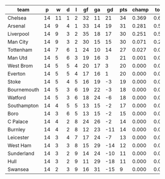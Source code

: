 |    team     | p  | w  | d | l | gf | ga | gd  | pts | champ | top2  | top3  | top4  |  5-7  | bot4  | bot3  | bot2  |
|-------------|----|----|---|---|----|----|-----|-----|-------|-------|-------|-------|-------|-------|-------|-------|
| Chelsea     | 14 | 11 | 1 | 2 | 32 | 11 |  21 |  34 | 0.369 | 0.635 | 0.837 | 0.944 | 0.056 | 0.000 | 0.000 | 0.000|
| Arsenal     | 14 |  9 | 4 | 1 | 33 | 14 |  19 |  31 | 0.281 | 0.555 | 0.779 | 0.919 | 0.081 | 0.000 | 0.000 | 0.000|
| Liverpool   | 14 |  9 | 3 | 2 | 35 | 18 |  17 |  30 | 0.251 | 0.508 | 0.743 | 0.898 | 0.100 | 0.000 | 0.000 | 0.000|
| Man City    | 14 |  9 | 3 | 2 | 30 | 15 |  15 |  30 | 0.071 | 0.204 | 0.390 | 0.674 | 0.318 | 0.000 | 0.000 | 0.000|
| Tottenham   | 14 |  7 | 6 | 1 | 24 | 10 |  14 |  27 | 0.027 | 0.093 | 0.224 | 0.473 | 0.498 | 0.000 | 0.000 | 0.000|
| Man Utd     | 14 |  5 | 6 | 3 | 19 | 16 |   3 |  21 | 0.001 | 0.005 | 0.021 | 0.068 | 0.631 | 0.003 | 0.001 | 0.000|
| West Brom   | 14 |  5 | 5 | 4 | 20 | 17 |   3 |  20 | 0.000 | 0.000 | 0.002 | 0.008 | 0.280 | 0.027 | 0.014 | 0.006|
| Everton     | 14 |  5 | 5 | 4 | 17 | 16 |   1 |  20 | 0.000 | 0.000 | 0.002 | 0.007 | 0.278 | 0.028 | 0.014 | 0.006|
| Stoke       | 14 |  5 | 4 | 5 | 16 | 19 |  -3 |  19 | 0.000 | 0.000 | 0.001 | 0.001 | 0.106 | 0.098 | 0.056 | 0.027|
| Bournemouth | 14 |  5 | 3 | 6 | 19 | 22 |  -3 |  18 | 0.000 | 0.000 | 0.001 | 0.002 | 0.134 | 0.082 | 0.044 | 0.019|
| Watford     | 14 |  5 | 3 | 6 | 18 | 24 |  -6 |  18 | 0.000 | 0.000 | 0.000 | 0.001 | 0.056 | 0.197 | 0.123 | 0.063|
| Southampton | 14 |  4 | 5 | 5 | 13 | 15 |  -2 |  17 | 0.000 | 0.000 | 0.001 | 0.003 | 0.212 | 0.045 | 0.024 | 0.010|
| Boro        | 14 |  3 | 6 | 5 | 13 | 15 |  -2 |  15 | 0.000 | 0.000 | 0.000 | 0.002 | 0.145 | 0.083 | 0.047 | 0.021|
| C Palace    | 14 |  4 | 2 | 8 | 24 | 26 |  -2 |  14 | 0.000 | 0.000 | 0.000 | 0.000 | 0.040 | 0.252 | 0.167 | 0.094|
| Burnley     | 14 |  4 | 2 | 8 | 12 | 23 | -11 |  14 | 0.000 | 0.000 | 0.000 | 0.000 | 0.013 | 0.454 | 0.329 | 0.202|
| Leicester   | 14 |  3 | 4 | 7 | 17 | 24 |  -7 |  13 | 0.000 | 0.000 | 0.000 | 0.000 | 0.030 | 0.312 | 0.211 | 0.125|
| West Ham    | 14 |  3 | 3 | 8 | 15 | 29 | -14 |  12 | 0.000 | 0.000 | 0.000 | 0.000 | 0.001 | 0.777 | 0.684 | 0.546|
| Sunderland  | 14 |  3 | 2 | 9 | 14 | 24 | -10 |  11 | 0.000 | 0.000 | 0.000 | 0.000 | 0.007 | 0.541 | 0.416 | 0.274|
| Hull        | 14 |  3 | 2 | 9 | 11 | 29 | -18 |  11 | 0.000 | 0.000 | 0.000 | 0.000 | 0.004 | 0.636 | 0.519 | 0.378|
| Swansea     | 14 |  2 | 3 | 9 | 16 | 31 | -15 |   9 | 0.000 | 0.000 | 0.000 | 0.000 | 0.011 | 0.465 | 0.350 | 0.229|
